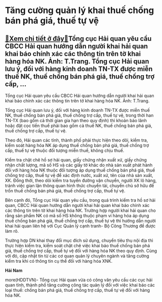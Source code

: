 Tăng cường quản lý khai thuế chống bán phá giá, thuế tự vệ
==========================================================

[:gift:Xem chi tiết ở đây:gift:](https://hddtvn.com/tang-cuong-quan-ly-khai-thue-chong-ban-pha-gia-thue-tu-ve/)Tổng cục Hải quan yêu cầu CBCC Hải quan hướng dẫn người khai hải quan khai báo chính xác các thông tin trên tờ khai hàng hóa NK. Ảnh: T.Trang. Tổng cục Hải quan lưu ý, đối với hàng kinh doanh TN-TX được miễn thuế NK, thuế chống bán phá giá, thuế chống trợ cấp, …
----------------------------------------------------------------------------------------------------------------------------------------------------------------------------------------------------------------------------------------------------------------------







 






 Tổng cục Hải quan yêu cầu CBCC Hải quan hướng dẫn người khai hải quan khai báo chính xác các thông tin trên tờ khai hàng hóa NK. Ảnh: T.Trang. 


Tổng cục Hải quan lưu ý, đối với hàng kinh doanh TN-TX được miễn thuế NK, thuế chống bán phá giá, thuế chống trợ cấp, thuế tự vệ, trong thời han TN-TX (bao gồm cả thời gian gia hạn theo quy định) thì khoản bảo lãnh hoặc đặt cọc tiền thuế phải bao gồm cả thuế NK, thuế chống bán phá giá, thuế chống trợ cấp, thuế tự vệ.


 Theo đó, Hải quan các tỉnh, thành phố phải thực hiện theo dõi, kiểm tra, kiểm soát hàng hóa NK áp dụng thuế chống bán phá giá, thuế chống trợ cấp, thuế tự vệ thuộc đối tượng miễn thuế, không chịu thuế. 


 Kiểm tra chặt chẽ hồ sơ hải quan, giấy chứng nhận xuất xứ, giấy chứng nhận chất lượng, mã số HS và các giấy tờ khác do nhà sản xuất phát hành đối với hàng hóa NK thuộc đối tượng áp dụng thuế chống bán phá giá, thuế chống trợ cấp, thuế tự vệ để xác định nước, xuất xứ, tên của nhà sản xuất, XK. Đồng thời, theo dõi kiểm tra tuyến đường vận chuyển, người XK lô hàng, tránh việc gian lận thông quan hình thức chuyển tải, chuyển chủ sở hữu để trốn thuế chống bán phá giá, thuế chống trợ cấp, thuế tự vệ.


 Bên cạnh đó, Tổng cục Hải quan yêu cầu, trong quá trình kiểm tra hồ sơ hải quan, CBCC Hải quan hướng dẫn người khai hải quan khai báo chính xác các thông tin trên tờ khai hàng hóa NK. Trường hợp người khai hải quan cho rằng sản phẩm NK có mã số HS không thuộc phạm vi hàng hóa áp dụng thuế chống bán phá giá, thuế chống trợ cấp, thuế tự vệ thì hướng dẫn người khai hải quan liên hệ với Cục Quản lý cạnh tranh- Bộ Công Thương để được làm rõ.


 Trường hợp DN khai thay đổi mục đích sử dụng, chuyển tiêu thụ nội địa thì thực hiện kiểm tra, kiểm soát chặt chẽ việc khai báo thuế chống bán phá giá, thuế chống trợ cấp, thuế tự vệ đối với hàng hóa NK theo quy định. Cùng với đó, cập nhật tin từ các cơ quan quản lý chuyên ngành và tăng cường kiểm tra khi có thông tin cụ thể đối với hàng hóa XNK.






**Hải Nam**



more(HDDTVN)- Tổng cục Hải quan vừa có công văn yêu cầu các cục hải quan tỉnh, thành phố tăng cường công tác quản lý đối với việc khai báo các loại thuế: chống bán phá giá, thuế chống trợ cấp, thuế tự vệ đối với hàng hóa NK.


